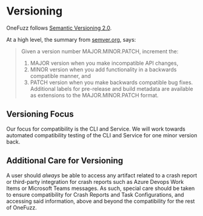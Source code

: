 # Versioning

OneFuzz follows [Semantic Versioning 2.0](https://semver.org/).

At a high level, the summary from [semver.org](semver.org), says:

> Given a version number MAJOR.MINOR.PATCH, increment the:
>
> 1. MAJOR version when you make incompatible API changes,
> 1. MINOR version when you add functionality in a backwards compatible manner,
>    and
> 1. PATCH version when you make backwards compatible bug fixes. Additional
>    labels for pre-release and build metadata are available as extensions to
>    the MAJOR.MINOR.PATCH format.

## Versioning Focus

Our focus for compatibility is the CLI and Service. We will work towards
automated compatibility testing of the CLI and Service for one minor version
back.

## Additional Care for Versioning

A user should _always_ be able to access any artifact related to a crash report
or third-party integration for crash reports such as Azure Devops Work Items or
Microsoft Teams messages. As such, special care should be taken to ensure
compatibility for Crash Reports and Task Configurations, and accessing said
information, above and beyond the compatibility for the rest of OneFuzz.